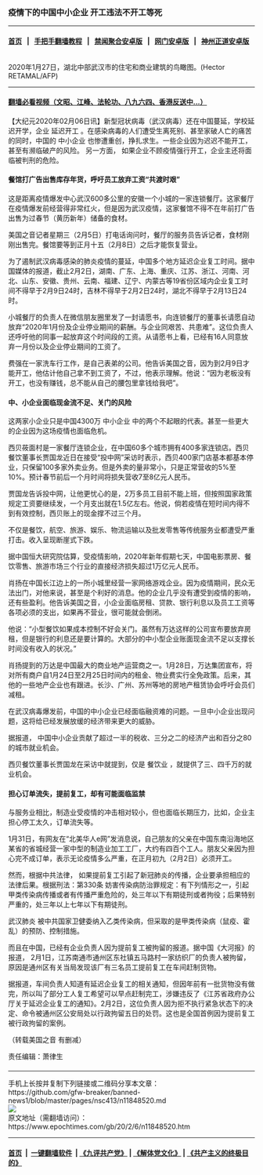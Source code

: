 ### 疫情下的中国中小企业 开工违法不开工等死
------------------------

#### [首页](https://github.com/gfw-breaker/banned-news1/blob/master/README.md) &nbsp;&nbsp;|&nbsp;&nbsp; [手把手翻墙教程](https://github.com/gfw-breaker/guides/wiki) &nbsp;&nbsp;|&nbsp;&nbsp; [禁闻聚合安卓版](https://github.com/gfw-breaker/bn-android) &nbsp;&nbsp;|&nbsp;&nbsp; [网门安卓版](https://github.com/oGate2/oGate) &nbsp;&nbsp;|&nbsp;&nbsp; [神州正道安卓版](https://github.com/SzzdOgate/update) 



<div><img alt="" class="aligncenter wp-post-image" src="https://i.epochtimes.com/assets/uploads/2020/01/Wuhan-600x400.jpg"/>
<div class="red16 caption">
 <p>
  2020年1月27日，湖北中部武汉市的住宅和商业建筑的鸟瞰图。(Hector RETAMAL/AFP)
 </p>
</div>
</div><hr/>

#### [翻墙必看视频（文昭、江峰、法轮功、八九六四、香港反送中...）](https://github.com/gfw-breaker/banned-news1/blob/master/pages/link3.md)

<div><p>
 【大纪元2020年02月06日讯】新型冠状病毒（武汉病毒）还在中国蔓延，学校延迟开学，企业
 <ok href="https://www.epochtimes.com/gb/tag/%E5%BB%B6%E8%BF%9F%E5%BC%80%E5%B7%A5.html">
  延迟开工
 </ok>
 。在感染病毒的人们遭受生离死别、甚至家破人亡的痛苦的同时，中国的
 <ok href="https://www.epochtimes.com/gb/tag/%E4%B8%AD%E5%B0%8F%E4%BC%81%E4%B8%9A.html">
  中小企业
 </ok>
 也惨遭重创，挣扎求生。一些企业因为迟迟不能开工，甚至有濒临破产的风险。 另一方面， 如果企业不顾疫情强行开工，企业主还将面临被判刑的危险。
</p>
<h4>
 餐馆打广告出售库存年货，呼吁员工放弃工资“共渡时艰”
</h4>
<p>
 这是距离疫情爆发中心武汉600多公里的安徽一个小城的一家连锁餐厅。这家餐厅在疫情爆发前经营得非常红火，但是因为武汉疫情，这家餐馆不得不在年前打广告出售为过春节（黄历新年）储备的食材。
</p>
<p>
 美国之音记者星期三（2月5日）打电话询问时，餐厅的服务员告诉记者，食材刚刚出售完。餐馆要等到正月十五（2月8日）之后才能恢复营业。
</p>
<p>
 为了遏制武汉病毒感染的肺炎疫情的蔓延，中国多个地方延迟企业复工时间。据中国媒体的报道，截止2月2日，湖南、广东、上海、重庆、江苏、浙江、河南、河北、山东、安徽、贵州、云南、福建、辽宁、内蒙古等19省份区域内企业复工时间不得早于2月9日24时，吉林不得早于2月2日24时，湖北不得早于2月13日24时。
</p>
<p>
 小城餐厅的负责人在微信朋友圈里发了一封请愿书，向连锁餐厅的董事长请愿自动放弃“2020年1月份及企业停业期间的薪酬。与企业同艰苦、共患难”。这位负责人还呼吁他的同事一起放弃这个时间段的工资。从请愿书上看，已经有16人同意放弃一月份以及企业停业期间的工资了。
</p>
<p>
 费强在一家洗车行工作，是自己表弟的公司。他告诉美国之音，因为到2月9日才能开工，他估计他自己拿不到工资了，不过，他表示理解。他说：“因为老板没有开工，也没有赚钱，总不能从自己的腰包里拿钱给我吧”。
</p>
<h4>
 中、小企业面临现金流不足、关门的风险
</h4>
<p>
 这两家小企业只是中国4300万
 <ok href="https://www.epochtimes.com/gb/tag/%E4%B8%AD%E5%B0%8F%E4%BC%81%E4%B8%9A.html">
  中小企业
 </ok>
 中的两个不起眼的代表。甚至一些更大的企业因为这场疫情也面临危机。
</p>
<p>
 西贝莜面村是一家餐厅连锁企业，在中国60多个城市拥有400多家连锁店。西贝餐饮董事长贾国龙近日在接受“投中网”采访时表示，西贝400家门店基本都基本停业，只保留100多家外卖业务。但是外卖的量非常小，只是正常营收的5%至10%。预计春节前后一个月时间将损失营收7至8亿元人民币。
</p>
<p>
 贾国龙告诉投中网，让他更忧心的是，2万多员工目前不能上班，但按照国家政策规定工资要继续发，一个月支出就在1.5亿左右。他说，倘若疫情在短时间内得不到有效控制，西贝账上的现金撑不过三个月。
</p>
<p>
 不仅是餐饮，航空、旅游、娱乐、物流运输以及批发零售等传统服务业都遭受严重打击。收入呈现断崖式下跌。
</p>
<p>
 据中国恒大研究院估算，受疫情影响，2020年新年假期七天，中国电影票房、餐饮零售、旅游市场三个行业的直接经济损失超过1万亿元人民币。
</p>
<p>
 肖扬在中国长江边上的一所小城里经营一家网络游戏企业。因为疫情期间，民众无法出门，对他来说，甚至是个利好的消息。他的企业几乎没有遭受到疫情的影响，还有些盈利。他告诉美国之音，小企业面临房租、贷款、银行利息以及员工工资等各项必须的支出，如果再不营业，很可能就会倒闭。
</p>
<p>
 他说：“小型餐饮如果成本控制不好会关门。虽然有万达这样的公司宣布要放弃房租，但是银行的利息还是要计算的。大部分的中小型企业账面现金流不足以支撑长时间没有收入的状况。”
</p>
<p>
 肖扬提到的万达是中国最大的商业地产运营商之一。1月28日，万达集团宣布，将对所有商户自1月24日至2月25日时间内的租金、物业费实行全免政策。后来，其他的一些地产企业也有跟进。长沙、广州、苏州等地的房地产租赁协会呼吁会员们减租。
</p>
<p>
 在武汉病毒爆发前，中国的中小企业已经面临融资难的问题。一旦中小企业出现问题，这将给已经发展放缓的经济带来更大的威胁。
</p>
<p>
 据报道， 中国中小企业贡献了超过一半的税收、三分之二的经济产出和百分之80的城市就业机会。
</p>
<p>
 西贝餐饮董事长贾国龙在采访中就提到，仅是
 <ok href="https://www.epochtimes.com/gb/tag/%E9%A4%90%E9%A5%AE%E4%B8%9A.html">
  餐饮业
 </ok>
 ，就提供了三、四千万的就业机会。
</p>
<h4>
 担心订单流失，提前复工，却有可能面临监禁
</h4>
<p>
 与服务业相比，制造业受疫情的冲击相对较小，但也面临长期压力，比如，企业主担心停工太久，订单流失等。
</p>
<p>
 1月31日，有网友在“北美华人e网”发消息说，自己朋友的父亲在中国东南沿海地区某省的省城经营一家中型的制造业加工工厂，大约有四百个工人。朋友父亲因为担心完不成订单，表示无论疫情多么严重，在正月初九（2月2日）必须开工。
</p>
<p>
 然而，根据中共法律， 如果提前复工引起了新冠肺炎的传播，企业要承担相应的法律后果。根据刑法：第330条 妨害传染病防治罪规定：有下列情形之一，引起甲类传染病传播或者有传播严重危险的，处三年以下有期徒刑或者拘役；后果特别严重的，处三年以上七年以下有期徒刑。
</p>
<p>
 <ok href="https://www.epochtimes.com/gb/tag/%E6%AD%A6%E6%B1%89%E8%82%BA%E7%82%8E.html">
  武汉肺炎
 </ok>
 被中共国家卫健委纳入乙类传染病，但采取的是甲类传染病（鼠疫、霍乱）的预防、控制措施。
</p>
<p>
 而且在中国，已经有企业负责人因为提前复工被拘留的报道。据中国《大河报》的报道， 2月1日，江苏南通市通州区东社镇五马路村一家纺织厂的负责人被拘留，原因是通州区有关当局发现该厂有三名员工提前复工在车间赶制货物。
</p>
<p>
 据报道，车间负责人知道有延迟企业复工的相关通知，但因年前有一批货物没有做完，所以叫了部分工人复工希望可以早点赶制完工，涉嫌违反了《江苏省政府办公厅关于延迟企业复工的通知》。2月2日，这位负责人因为拒不执行紧急状态下的决定、命令被通州区公安局处以行政拘留五日的处罚。这也是全国首例因为提前复工被行政拘留的案例。
</p>
<p>
 （转载美国之音 有删减）
</p>
<p>
 责任编辑：萧律生
</p>
<h4>
</h4>
</div>
<hr/>
手机上长按并复制下列链接或二维码分享本文章：<br/>
https://github.com/gfw-breaker/banned-news1/blob/master/pages/nsc413/n11848520.md <br/>
<a href='https://github.com/gfw-breaker/banned-news1/blob/master/pages/nsc413/n11848520.md'><img src='https://github.com/gfw-breaker/banned-news1/blob/master/pages/nsc413/n11848520.md.png'/></a> <br/>
原文地址（需翻墙访问）：https://www.epochtimes.com/gb/20/2/6/n11848520.htm


------------------------
#### [首页](https://github.com/gfw-breaker/banned-news1/blob/master/README.md) &nbsp;|&nbsp; [一键翻墙软件](https://github.com/gfw-breaker/nogfw/blob/master/README.md) &nbsp;| [《九评共产党》](https://github.com/gfw-breaker/9ping.md/blob/master/README.md#九评之一评共产党是什么) | [《解体党文化》](https://github.com/gfw-breaker/jtdwh.md/blob/master/README.md) | [《共产主义的终极目的》](https://github.com/gfw-breaker/gczydzjmd.md/blob/master/README.md)


<img src='http://gfw-breaker.win/banned-news/pages/nsc413/n11848520.md' width='0px' height='0px'/>